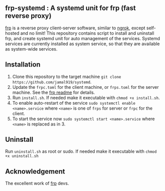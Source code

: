 ## frp-systemd : A systemd unit for frp (fast reverse proxy)

[frp](https://github.com/fatedier/frp) is a reverse proxy client-server software, similar to [ngrok](https://ngrok.com), except self-hosted and no limit! This repository contains script to install and uninstall frp, and create systemd unit for auto management of the services. Systemd services are currently installed as system service, so that they are available as system-wide services.

## Installation
1. Clone this repository to the target machine `git clone https://github.com/jamal919/systemd`.
2. Update the `frpc.toml` for the client machine, or `frps.toml` for the server machine. See the [frp readme](https://github.com/fatedier/frp?tab=readme-ov-file#readme) for details.
3. Run `install.sh`. If needed make it executable with `chmod +x install.sh`.
3. To enable auto-restart of the service `sudo systemctl enable <name>.service` where `<name>` is one of `frps` for server or `frpc` for the client.
4. To start the service now `sudo systemctl start <name>.service` where `<name>` is replaced as in 3.

## Uninstall
Run `uninstall.sh` as root or sudo. If needed make it executable with `chmod +x uninstall.sh`

## Acknowledgement
The excellent work of [frp](https://github.com/fatedier/frp) devs.
